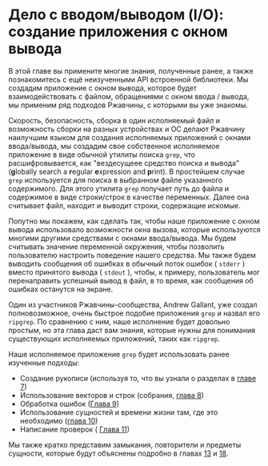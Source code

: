 # Дело с вводом/выводом (I/O): создание приложения с окном вывода

В этой главе вы примените многие знания, полученные ранее, а также познакомитесь с ещё неизученными API встроенной библиотеки. Мы создадим  приложение с окном вывода, которое будет взаимодействовать с файлом, обращениями с окном ввода / вывода, мы применим ряд подходов Ржавчины, с которыми вы уже знакомы.

Скорость, безопасность, сборка в один исполняемый файл и возможность сборки на разных устройствах и ОС делают Ржавчину наилучшим языком для создания исполняемых приложений с окнами ввода/вывода, мы создадим свое собственное исполняемое приложение в виде обычной утилиты поиска `grep`, что расшифровывается, как "вездесущеее средство поиска и вывода" (**g**lobally search a **r**egular **e**xpression and **p**rint). В простейшем случае `grep` используется для поиска в выбранном файле указанного содержимого. Для этого утилита `grep` получает путь до файла и содержимое в виде строки/строк в качестве переменных. Далее она считывает файл, находит и выводит строки, содержащие искомые.

Попутно мы покажем, как сделать так, чтобы наше приложение с окном вывода использовало возможности окна вызова, которые используются многими другими средствами с окнами ввода/вывода. Мы будем считывать значение переменной окружения, чтобы позволить пользователю настроить поведение нашего средства. Мы также будем выводить сообщения об ошибках в обычный поток ошибок ( `stderr` ) вместо принятого вывода ( `stdout` ), чтобы, к примеру, пользователь мог перенаправить успешный вывод в файл, в то время, как сообщения об ошибках останутся на экране.

Один из участников Ржавчины-сообщества, Andrew Gallant, уже создал полновозможное, очень быстрое подобие приложения `grep` и назвал его `ripgrep`. По сравнению с ним, наше исполнение будет довольно простым, но эта глава даст вам знания, которые нужны для понимания существующих исполняемых приложений, таких как <code>ripgrep</code>.

Наше исполняемое приложение  `grep` будет использовать ранее изученные подходы:

- Создание рукописи (используя то, что вы узнали о разделах в [ главе 7]<!--  -->)
- Использование векторов и строк (собрания, [глава 8]<!--  -->)
- Обработка ошибок ([Глава 9]<!--  -->)
- Использование сущностей и времени жизни там, где это необходимо ([глава 10]<!--  -->)
- Написание проверок ( [Глава 11]<!--  -->)

Мы также кратко представим замыкания, повторители и предметы сущности, которые будут объяснены подробно в главах [13]<!--  --> и [18]<!--  -->.


[ главе 7]: ch07-00-managing-growing-projects-with-packages-crates-and-modules.html
[глава 8]: ch08-00-common-collections.html
[Глава 9]: ch09-00-error-handling.html
[глава 10]: ch10-00-generics.html
[Глава 11]: ch11-00-testing.html
[13]: ch13-00-functional-features.html
[18]: ch18-00-oop.html